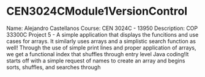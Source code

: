 # CEN3024CModule1VersionControl
Name: Alejandro Castellanos
Course: CEN 3024C - 13950
Description: COP 33300C Project 5 - A simple application that displays the funcitions and use cases for arrays. It similarly uses arrays and a simplistic search function as well! Through the use of simple print lines and proper application of arrays, we get a functional index that shuffles through entry level Java coding!It starts off with a simple request of names to create an array and begins sorts, shuffles, and searches through
